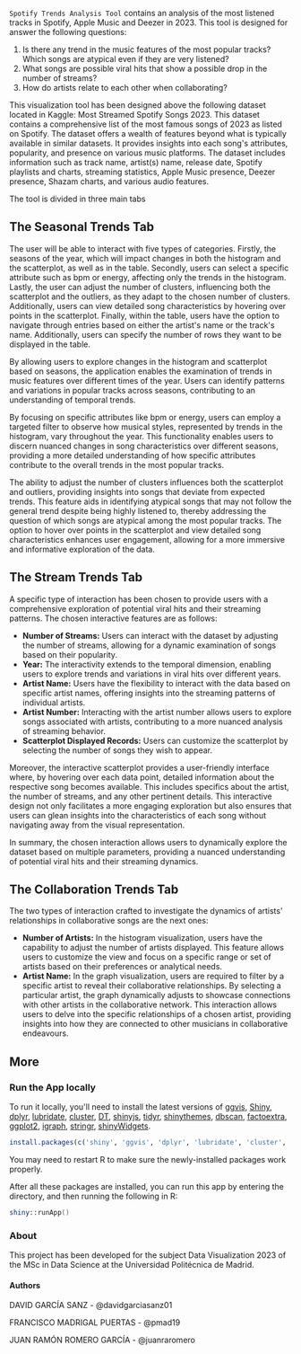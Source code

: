 `Spotify Trends Analysis Tool` contains an analysis of the most listened tracks in Spotify, Apple Music and Deezer in 2023. This tool is designed for answer the following questions:

1. Is there any trend in the music features of the most popular tracks? Which songs are atypical even if they are very listened? 
2. What songs are possible viral hits that show a possible drop in the number of streams?
3. How do artists relate to each other when collaborating? 

This visualization tool has been designed above the following dataset located in Kaggle: Most Streamed Spotify Songs 2023. This dataset contains a comprehensive list of the most famous songs of 2023 as listed on Spotify. The dataset offers a wealth of features beyond what is typically available in similar datasets. It provides insights into each song's attributes, popularity, and presence on various music platforms. The dataset includes information such as track name, artist(s) name, release date, Spotify playlists and charts, streaming statistics, Apple Music presence, Deezer presence, Shazam charts, and various audio features.

The tool is divided in three main tabs

## The Seasonal Trends Tab
The user will be able to interact with five types of categories. Firstly, the seasons of the year, which will impact changes in both the histogram and the scatterplot, as well as in the table. Secondly, users can select a specific attribute such as bpm or energy, affecting only the trends in the histogram. Lastly, the user can adjust the number of clusters, influencing both the scatterplot and the outliers, as they adapt to the chosen number of clusters. Additionally, users can view detailed song characteristics by hovering over points in the scatterplot. Finally, within the table, users have the option to navigate through entries based on either the artist's name or the track's name. Additionally, users can specify the number of rows they want to be displayed in the table.

By allowing users to explore changes in the histogram and scatterplot based on seasons, the application enables the examination of trends in music features over different times of the year. Users can identify patterns and variations in popular tracks across seasons, contributing to an understanding of temporal trends.

By focusing on specific attributes like bpm or energy, users can employ a targeted filter to observe how musical styles, represented by trends in the histogram, vary throughout the year. This functionality enables users to discern nuanced changes in song characteristics over different seasons, providing a more detailed understanding of how specific attributes contribute to the overall trends in the most popular tracks.

The ability to adjust the number of clusters influences both the scatterplot and outliers, providing insights into songs that deviate from expected trends. This feature aids in identifying atypical songs that may not follow the general trend despite being highly listened to, thereby addressing the question of which songs are atypical among the most popular tracks. The option to hover over points in the scatterplot and view detailed song characteristics enhances user engagement, allowing for a more immersive and informative exploration of the data.


## The Stream Trends Tab
A specific type of interaction has been chosen to provide users with a comprehensive exploration of potential viral hits and their streaming patterns. The chosen interactive features are as follows:

- **Number of Streams:** Users can interact with the dataset by adjusting the number of streams, allowing for a dynamic examination of songs based on their popularity.
- **Year:** The interactivity extends to the temporal dimension, enabling users to explore trends and variations in viral hits over different years.
- **Artist Name:** Users have the flexibility to interact with the data based on specific artist names, offering insights into the streaming patterns of individual artists.
- **Artist Number:** Interacting with the artist number allows users to explore songs associated with artists, contributing to a more nuanced analysis of streaming behavior.
- **Scatterplot Displayed Records:** Users can customize the scatterplot by selecting the number of songs they wish to appear.

Moreover, the interactive scatterplot provides a user-friendly interface where, by hovering over each data point, detailed information about the respective song becomes available. This includes specifics about the artist, the number of streams, and any other pertinent details. This interactive design not only facilitates a more engaging exploration but also ensures that users can glean insights into the characteristics of each song without navigating away from the visual representation.

In summary, the chosen interaction allows users to dynamically explore the dataset based on multiple parameters, providing a nuanced understanding of potential viral hits and their streaming dynamics.


## The Collaboration Trends Tab
The two types of interaction crafted to investigate the dynamics of artists' relationships in collaborative songs are the next ones:
- **Number of Artists:** In the histogram visualization, users have the capability to adjust the number of artists displayed. This feature allows users to customize the view and focus on a specific range or set of artists based on their preferences or analytical needs.
- **Artist Name:** In the graph visualization, users are required to filter by a specific artist to reveal their collaborative relationships. By selecting a particular artist, the graph dynamically adjusts to showcase connections with other artists in the collaborative network. This interaction allows users to delve into the specific relationships of a chosen artist, providing insights into how they are connected to other musicians in collaborative endeavours.


## More

### Run the App locally
To run it locally, you'll need to install the latest versions of [ggvis](http://ggvis.rstudio.com), [Shiny](http://shiny.rstudio.com), [dplyr](https://github.com/hadley/dplyr), [lubridate](https://cran.r-project.org/web/packages/lubridate), [cluster](https://cran.r-project.org/web/packages/cluster), [DT](https://cran.r-project.org/web/packages/DT), [shinyjs](https://cran.r-project.org/web/packages/shinyjs), [tidyr](https://cran.r-project.org/web/packages/tidyr), [shinythemes](https://cran.r-project.org/web/packages/shinythemes), [dbscan](https://cran.r-project.org/web/packages/dbscan), 
[factoextra](https://cran.r-project.org/web/packages/factoextra), [ggplot2](https://cran.r-project.org/web/packages/ggplot2), [igraph](https://cran.r-project.org/web/packages/igraph), [stringr](https://cran.r-project.org/web/packages/stringr), [shinyWidgets](https://cran.r-project.org/web/packages/shinyWidgets).

```r
install.packages(c('shiny', 'ggvis', 'dplyr', 'lubridate', 'cluster', 'DT', 'shinyjs', 'ggvis', 'tidyr', 'shinythemes', 'dbscan', 'factoextra', 'ggplot2', 'igraph', 'stringr', 'shinyWidgets'))
```

You may need to restart R to make sure the newly-installed packages work properly.

After all these packages are installed, you can run this app by entering the directory, and then running the following in R:

```s
shiny::runApp()
```

### About
This project has been developed for the subject Data Visualization 2023 of the MSc in Data Science at the Universidad Politécnica de Madrid.

#### Authors
DAVID GARCÍA SANZ - @davidgarciasanz01 

FRANCISCO MADRIGAL PUERTAS - @pmad19

JUAN RAMÓN ROMERO GARCÍA - @juanraromero 
